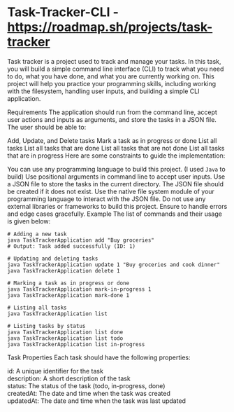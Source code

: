 # Task-Tracker-CLI - https://roadmap.sh/projects/task-tracker

Task tracker is a project used to track and manage your tasks. In this task, you will build a simple command line interface (CLI) to track what you need to do, what you have done, and what you are currently working on. This project will help you practice your programming skills, including working with the filesystem, handling user inputs, and building a simple CLI application.

Requirements
The application should run from the command line, accept user actions and inputs as arguments, and store the tasks in a JSON file. The user should be able to:

Add, Update, and Delete tasks
Mark a task as in progress or done
List all tasks
List all tasks that are done
List all tasks that are not done
List all tasks that are in progress
Here are some constraints to guide the implementation:

You can use any programming language to build this project. (I used `Java` to build)
Use positional arguments in command line to accept user inputs.
Use a JSON file to store the tasks in the current directory.
The JSON file should be created if it does not exist.
Use the native file system module of your programming language to interact with the JSON file.
Do not use any external libraries or frameworks to build this project.
Ensure to handle errors and edge cases gracefully.
Example
The list of commands and their usage is given below:

```
# Adding a new task
java TaskTrackerApplication add "Buy groceries"
# Output: Task added successfully (ID: 1)

# Updating and deleting tasks
java TaskTrackerApplication update 1 "Buy groceries and cook dinner"
java TaskTrackerApplication delete 1

# Marking a task as in progress or done
java TaskTrackerApplication mark-in-progress 1
java TaskTrackerApplication mark-done 1

# Listing all tasks
java TaskTrackerApplication list

# Listing tasks by status
java TaskTrackerApplication list done
java TaskTrackerApplication list todo
java TaskTrackerApplication list in-progress
```

Task Properties
Each task should have the following properties:

id: A unique identifier for the task  
description: A short description of the task  
status: The status of the task (todo, in-progress, done)  
createdAt: The date and time when the task was created  
updatedAt: The date and time when the task was last updated  
